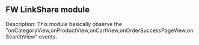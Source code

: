 
FW LinkShare module
---------------------------

Description: This module basically observe the "onCategoryView,onProductView,onCartView,onOrderSuccessPageView,onSearchView" events.
